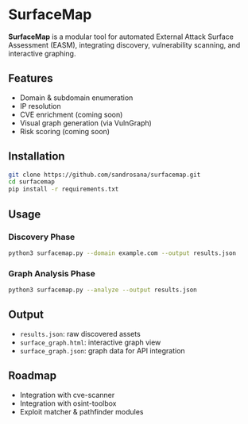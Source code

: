 # SurfaceMap

**SurfaceMap** is a modular tool for automated External Attack Surface Assessment (EASM), integrating discovery, vulnerability scanning, and interactive graphing.

## Features

- Domain & subdomain enumeration
- IP resolution
- CVE enrichment (coming soon)
- Visual graph generation (via VulnGraph)
- Risk scoring (coming soon)

## Installation

```bash
git clone https://github.com/sandrosana/surfacemap.git
cd surfacemap
pip install -r requirements.txt
```

## Usage

### Discovery Phase

```bash
python3 surfacemap.py --domain example.com --output results.json
```

### Graph Analysis Phase

```bash
python3 surfacemap.py --analyze --output results.json
```

## Output

- `results.json`: raw discovered assets
- `surface_graph.html`: interactive graph view
- `surface_graph.json`: graph data for API integration

## Roadmap

- Integration with cve-scanner
- Integration with osint-toolbox
- Exploit matcher & pathfinder modules
